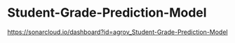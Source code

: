# Student-Grade-Prediction-Model
https://sonarcloud.io/dashboard?id=agrov_Student-Grade-Prediction-Model
